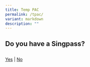 ```yaml
---
title: Temp PAC
permalink: /tpac/
variant: markdown
description: ""
---
```

## Do you have a Singpass?
## 


[Yes](https://form.gov.sg/6554650c56b2b20012ba03a5)   |    [No](https://form.gov.sg/6560180253a532001203f5eb)

